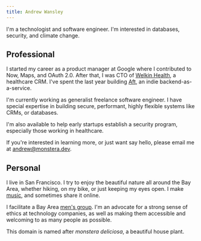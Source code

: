 ```yaml
---
title: Andrew Wansley
---
```


I'm a technologist and software engineer. I'm interested in databases, security, and climate change.

## Professional

I started my career as a product manager at Google where I contributed to Now, Maps, and OAuth 2.0. After that, I was CTO of [Welkin Health](https://www.welkinhealth.com/), a healthcare CRM. I've spent the last year building [Aft](https://aft.dev), an indie backend-as-a-service.


I'm currently working as generalist freelance software engineer. I have special expertise in building secure, performant, highly flexible systems like CRMs, or databases.

I'm also available to help early startups establish a security program, especially those working in healthcare. 

If you're interested in learning more, or just want say hello, please email me at [andrew@monstera.dev](mailto:andrew@monstera.dev).

## Personal

I live in San Francisco. I try to enjoy the beautiful nature all around the Bay Area, whether hiking, on my bike, or just keeping my eyes open. I make [music](https://soundcloud.com/awans), and sometimes share it online.

I facilitate a Bay Area [men's group](/mens-group/). I'm an advocate for a strong sense of ethics at technology companies, as well as making them accessible and welcoming to as many people as possible.

This domain is named after _monstera deliciosa_, a beautiful house plant.

